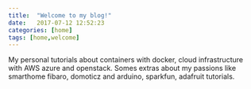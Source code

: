 ```yaml
---
title:  "Welcome to my blog!"
date:   2017-07-12 12:52:23
categories: [home]
tags: [home,welcome]
---
```

My personal tutorials about containers with docker, cloud infrastructure with AWS azure and openstack. Somes extras about my passions like smarthome fibaro, domoticz and arduino, sparkfun, adafruit tutorials.
